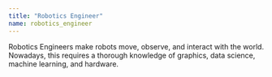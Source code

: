 ```yaml
---
title: "Robotics Engineer"
name: robotics_engineer
---
```

Robotics Engineers make robots move, observe, and interact with the world. Nowadays, this requires a thorough knowledge of graphics, data science, machine learning, and hardware. 